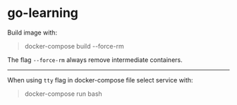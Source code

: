 # go-learning

Build image with:

> docker-compose build --force-rm

The flag ```--force-rm``` always remove intermediate containers.

---

When using ```tty``` flag in docker-compose file select service with:

> docker-compose run <service> bash